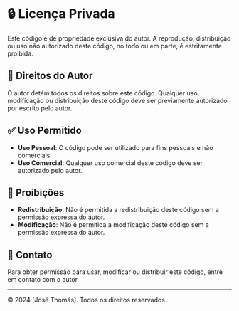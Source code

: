 # 🔒 Licença Privada

Este código é de propriedade exclusiva do autor. A reprodução, distribuição ou uso não autorizado deste código, no todo ou em parte, é estritamente proibida.

## 📜 Direitos do Autor

O autor detém todos os direitos sobre este código. Qualquer uso, modificação ou distribuição deste código deve ser previamente autorizado por escrito pelo autor.

## ✅ Uso Permitido

- **Uso Pessoal**: O código pode ser utilizado para fins pessoais e não comerciais.
- **Uso Comercial**: Qualquer uso comercial deste código deve ser autorizado pelo autor.

## 🚫 Proibições

- **Redistribuição**: Não é permitida a redistribuição deste código sem a permissão expressa do autor.
- **Modificação**: Não é permitida a modificação deste código sem a permissão expressa do autor.

## 📧 Contato

Para obter permissão para usar, modificar ou distribuir este código, entre em contato com o autor.

---

© 2024 [José Thomás]. Todos os direitos reservados.
